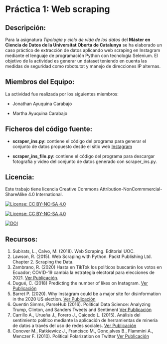 # Práctica 1: Web scraping
## Descripción:

Para la asignatura _Tipología y ciclo de vida de los datos_ del **Máster en Ciencia de Datos de la Universitat Oberta de Catalunya** se ha elaborado un caso práctico de extracción de datos aplicando web scraping en Instagram mediante el lenguaje de programación Python con tecnología Selenium.  El objetivo de la actividad es generar un dataset teniendo en cuenta las medidas de seguridad como robots.txt y manejo de direcciones IP alternas.

## Miembros del Equipo:
La actividad fue realizada por los siguientes miembros:

* Jonathan Ayuquina Carabajo

* Martha Ayuquina Carabajo

## Ficheros del código fuente:

* **scraper_ins.py**: contiene el código del programa para generar el conjunto de datos propuesto desde el sitio web [Instagram](https://www.instagram.com/?hl=es-la)

* **scraper_ins_file.py**: contiene el código del programa para descargar fotografía y video del  conjunto de datos generado con scraper_ins.py.

## Licencia:
Este trabajo tiene licencia Creative Commons Attribution-NonCommmercial-ShareAlike 4.0 International.

[![License: CC BY-NC-SA 4.0](https://licensebuttons.net/l/by-nc-sa/4.0/80x15.png)](https://creativecommons.org/licenses/by-nc-sa/4.0/)

[![License: CC BY-NC-SA 4.0](https://img.shields.io/badge/License-CC%20BY--NC--SA%204.0-lightgrey.svg)](https://creativecommons.org/licenses/by-nc-sa/4.0/)

[![DOI](https://zenodo.org/badge/DOI/10.5281/zenodo.4679841.svg)](https://doi.org/10.5281/zenodo.4679841)

## Recursos:

1. Subirats, L., Calvo, M. (2018). Web Scraping. Editorial UOC.
2. Lawson, R. (2015). Web Scraping with Python. Packt Publishing Ltd. Chapter 2. Scraping the Data.
3. Zambrano, R. (2020) Hasta en TikTok los políticos buscarán los votos en Ecuador; COVID-19 cambia la estrategia electoral para elecciones de 2021. [Ver Publicación](https://www.eluniverso.com/noticias/2020/05/24/nota/7849353/elecciones-presidenciales-2021-ecuador-redes-sociales/).
4. Dugué, C. (2018) Predicting the number of likes on Instagram. [Ver Publicación](https://towardsdatascience.com/predict-the-number-of-likes-on-instagram-a7ec5c020203)
5. Barret P. (2020). Why Instagram could be a major site for disinformation in the 2020 US election.  [Ver Publicación](https://www.theguardian.com/commentisfree/2019/sep/12/why-instagram-could-be-a-major-site-for-disinformation-in-the-2020-election) 
6. Quentin Simms, ParseHub  (2016). Political Data Science: Analyzing Trump, Clinton, and Sanders Tweets and Sentiment [Ver Publicación](https://www.theguardian.com/commentisfree/2019/sep/12/why-instagram-could-be-a-major-site-for-disinformation-in-the-2020-election)
7. Carrillo A., Urueña J., Forero J., Caicedo L. (2015). Análisis del sentimiento político mediante la aplicación de herramientas de minería de datos a través del uso de redes sociales. [Ver Publicación](https://repository.javeriana.edu.co/bitstream/handle/10554/20516/CaicedoOrtizLuisEduardo2016.pdf?sequence=1&isAllowed=y) 
8. Conover M., Ratkiewicz J., Francisco M., Gonc¸alves B., Flammini A., Menczer F. (2010).  Political Polarization on Twitter [Ver Publicación](http://www.cse.cuhk.edu.hk/~cslui/CMSC5734/Conover_PoliticalPolarizationTwitter.pdf)
